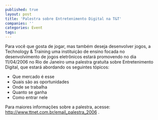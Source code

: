 ```yaml
---
published: true
layout: post
title: 'Palestra sobre Entretenimento Digital na T&T'
companies: ''
categories: Event
tags: 
---
```

Para você que gosta de jogar, mas também deseja desenvolver jogos, a Technology & Training uma instituição de ensino focada no desenvolvimento de jogos eletrônicos estará promovendo no dia 11/04/2006 no Rio de Janeiro uma palestra gratuíta sobre Entretenimento Digital, que estará abordando os seguintes tópicos:<br />
<ul style="text-align: left;">
    <li>Que mercado é esse</li>
    <li>Quais são as oportunidades</li>
    <li>Onde se trabalha</li>
    <li>Quanto se ganha</li>
    <li>Como entrar nele<br /></li>
</ul>
 

 Para maiores informações sobre a palestra, acesse: <a target="_blank" href="http://www.ttnet.com.br/email_palestra_2006">http://www.ttnet.com.br/email_palestra_2006</a>
.
